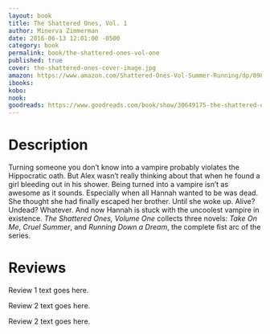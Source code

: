 ```yaml
---
layout: book
title: The Shattered Ones, Vol. 1
author: Minerva Zimmerman
date: 2016-06-13 12:01:00 -0500
category: book
permalink: book/the-shattered-ones-vol-one
published: true
cover: the-shattered-ones-cover-image.jpg
amazon: https://www.amazon.com/Shattered-Ones-Vol-Summer-Running/dp/098610406X/
ibooks:
kobo:
nook:
goodreads: https://www.goodreads.com/book/show/30649175-the-shattered-ones-vol-1
---
```


# Description

Turning someone you don’t know into a vampire probably violates the Hippocratic oath. But Alex wasn’t really thinking about that when he found a girl bleeding out in his shower. Being turned into a vampire isn’t as awesome as it sounds. Especially when all Hannah wanted to be was dead. She thought she had finally escaped her brother. Until she woke up. Alive? Undead? Whatever. And now Hannah is stuck with the uncoolest vampire in existence. _The Shattered Ones, Volume One_ collects three novels: _Take On Me_, _Cruel Summer_, and _Running Down a Dream_, the complete fist arc of the series.

# Reviews
Review 1 text goes here.

Review 2 text goes here.

Review 2 text goes here.
